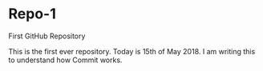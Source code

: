 # Repo-1
First GitHub Repository

This is the first ever repository.
Today is 15th of May 2018. I am writing this to understand how Commit works.
